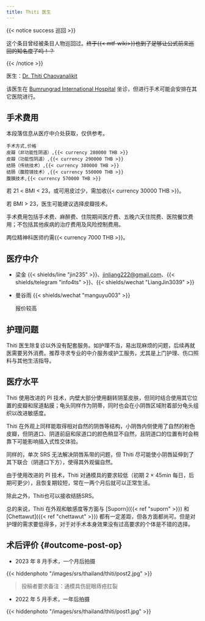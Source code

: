 ```yaml
---
title: Thiti 医生
---
```


{{< notice success 巡回 >}}

这个条目曾经被条目人物巡回过。~~终于{{< mtf-wiki>}}也到了足够让公式前来巡回的知名度了吗！？~~

{{< /notice >}}

医生：[Dr. Thiti Chaovanalikit](https://www.bumrungrad.com/doctors/Thiti)

该医生在 [Bumrungrad International Hospital](https://g.page/bumrungradthailand) 坐诊，但进行手术可能会安排在其它医院进行。

## 手术费用

本段落信息从医疗中介处获取，仅供参考。

```csv
手术方式,价格
皮瓣（非功能性阴道）,{{< currency 280000 THB >}}
皮瓣（功能性阴道）,{{< currency 290000 THB >}}
结肠（传统技术）,{{< currency 380000 THB >}}
结肠（腹腔镜技术）,{{< currency 550000 THB >}}
腹膜技术,{{< currency 570000 THB >}}
```

若 21 < BMI < 23，或可用皮过少，需加收{{< currency 30000 THB >}}。

若 BMI > 23，医生可能建议选择皮瓣技术。

手术费用包括手术费、麻醉费、住院期间医疗费、五晚六天住院费、医院餐饮费用；不包括其他疾病的治疗费用及风险控制费用。

两位精神科医师约需{{< currency 7000 THB >}}。

## 医疗中介

- 梁金 {{< shields/line "jin235" >}}、<jinliang222@gmail.com>、{{< shields/telegram "info4ts" >}}、{{< shields/wechat "LiangJin3039" >}}

- 曼谷雨 {{< shields/wechat "manguyu003" >}}

    报价较高

## 护理问题

Thiti 医生除复诊以外没有配套服务。如护理不当，易出现麻烦的问题，后续再就医需要另外消费。推荐寻求专业的中介服务或护工服务，尤其是上门护理、伤口照料与其他生活指导。

## 医疗水平

Thiti 使用改进的 PI 技术，内壁大部分使用翻转阴茎皮肤，但同时结合使用其它位置的皮瓣和尿道黏膜；龟头同样作为阴蒂，同时也会在小阴唇区域附着部分龟头组织以改进敏感度。

Thiti 在外观上同样能取得相对自然的阴唇等结构，小阴唇内侧使用了自然的粉色皮瓣，但阴道口、阴道前庭和尿道口的颜色稍显不自然，且阴道口的位置有时会稍靠下可能影响插入式性交体验。

同样的，单次 SRS 无法解决阴唇系带的问题，但 Thiti 尽可能使小阴唇延伸到了其下联合（阴道口下方），使得其外观偏自然。

由于使用改进的 PI 技术，Thiti 对通模具的要求较低（初期 2 &times; 45min 每日，后期可更少），且恢复期较短，常在一两个月后就可以正常生活。

除此之外，Thiti也可以接收结肠SRS。

总的来说，Thiti 在外观和敏感度等方面与 [Suporn]({{< ref "suporn" >}}) 和 [Chettawut]({{< ref "chettawut" >}}) 都有一定差距，但各方面都尚可。但是对护理的需求要低得多，对于对手术本身效果没有过高要求的个体是不错的选择。

## 术后评价 {#outcome-post-op}

- 2023 年 8 月手术，一个月后拍摄

{{< hiddenphoto "/images/srs/thailand/thiti/post2.jpg" >}}

> 投稿者要求备注：通模具伤屁眼痔疮肛裂

- 2022 年 5 月手术，一年后拍摄

{{< hiddenphoto "/images/srs/thailand/thiti/post1.jpg" >}}
